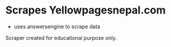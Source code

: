 # Scrapes Yellowpagesnepal.com

- uses answersengine to scrape data

Scraper created for educational purpose only.
